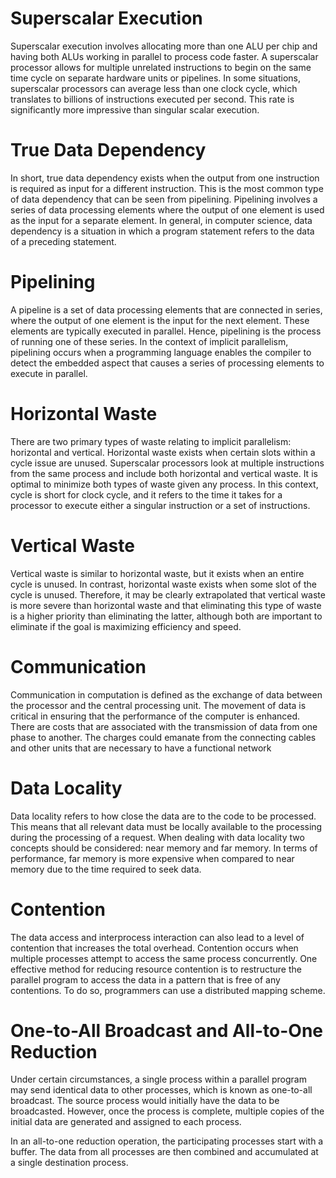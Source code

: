 # Superscalar Execution

Superscalar execution involves allocating more than one ALU per chip and having both ALUs working in parallel to process code faster. A superscalar processor allows for multiple unrelated instructions to begin on the same time cycle on separate hardware units or pipelines. In some situations, superscalar processors can average less than one clock cycle, which translates to billions of instructions executed per second. This rate is significantly more impressive than singular scalar execution.

# True Data Dependency

In short, true data dependency exists when the output from one instruction is required as input for a different instruction. This is the most common type of data dependency that can be seen from pipelining. Pipelining involves a series of data processing elements where the output of one element is used as the input for a separate element. In general, in computer science, data dependency is a situation in which a program statement refers to the data of a preceding statement.

# Pipelining

A pipeline is a set of data processing elements that are connected in series, where the output of one element is the input for the next element. These elements are typically executed in parallel. Hence, pipelining is the process of running one of these series. In the context of implicit parallelism, pipelining occurs when a programming language enables the compiler to detect the embedded aspect that causes a series of processing elements to execute in parallel.

# Horizontal Waste

There are two primary types of waste relating to implicit parallelism: horizontal and vertical. Horizontal waste exists when certain slots within a cycle issue are unused. Superscalar processors look at multiple instructions from the same process and include both horizontal and vertical waste. It is optimal to minimize both types of waste given any process. In this context, cycle is short for clock cycle, and it refers to the time it takes for a processor to execute either a singular instruction or a set of instructions.

# Vertical Waste

Vertical waste is similar to horizontal waste, but it exists when an entire cycle is unused. In contrast, horizontal waste exists when some slot of the cycle is unused. Therefore, it may be clearly extrapolated that vertical waste is more severe than horizontal waste and that eliminating this type of waste is a higher priority than eliminating the latter, although both are important to eliminate if the goal is maximizing efficiency and speed.

# Communication

Communication in computation is defined as the exchange of data between the processor and the central processing unit. The movement of data is critical in ensuring that the performance of the computer is enhanced. There are costs that are associated with the transmission of data from one phase to another. The charges could emanate from the connecting cables and other units that are necessary to have a functional network

# Data Locality

Data locality refers to how close the data are to the code to be processed. This means that all relevant data must be locally available to the processing during the processing of a request. When dealing with data locality two concepts should be considered: near memory and far memory. In terms of performance, far memory is more expensive when compared to near memory due to the time required to seek data. 

# Contention

The data access and interprocess interaction can also lead to a level of contention that increases the total overhead. Contention occurs when multiple processes attempt to access the same process concurrently. One effective method for reducing resource contention is to restructure the parallel program to access the data in a pattern that is free of any contentions. To do so, programmers can use a distributed mapping scheme.

# One-to-All Broadcast and All-to-One Reduction

Under certain circumstances, a single process within a parallel program may send identical data to other processes, which is known as one-to-all broadcast. The source process would initially have the data to be broadcasted. However, once the process is complete, multiple copies of the initial data are generated and assigned to each process.

In an all-to-one reduction operation, the participating processes start with a buffer. The data from all processes are then combined and accumulated at a single destination process.
